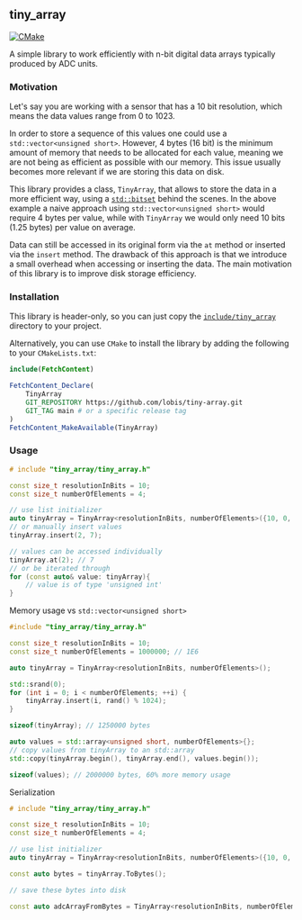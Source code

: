 ## tiny_array

[![CMake](https://github.com/lobis/adc-array/actions/workflows/cmake.yml/badge.svg)](https://github.com/lobis/adc-array/actions/workflows/cmake.yml)

A simple library to work efficiently with n-bit digital data arrays typically produced by ADC units.

### Motivation

Let's say you are working with a sensor that has a 10 bit resolution, which means the data values range from 0 to 1023.

In order to store a sequence of this values one could use a `std::vector<unsigned short>`.
However, 4 bytes (16 bit) is the minimum amount of memory that needs to be allocated for each value, meaning we are
not being as efficient as possible with our memory.
This issue usually becomes more relevant if we are storing this data on disk.

This library provides a class, `TinyArray`, that allows to store the data in a more efficient way, using
a [`std::bitset`](https://en.cppreference.com/w/cpp/utility/bitset) behind the scenes.
In the above example a naive approach using `std::vector<unsigned short>` would require 4 bytes per value, while
with `TinyArray` we would only need 10 bits (1.25 bytes) per value on average.

Data can still be accessed in its original form via the `at` method or inserted via the `insert` method.
The drawback of this approach is that we introduce a small overhead when accessing or inserting the data.
The main motivation of this library is to improve disk storage efficiency.

### Installation

This library is header-only, so you can just copy the [`include/tiny_array`](https://github.com/lobis/tiny-array/tree/main/include/tiny_array) directory to your project.

Alternatively, you can use `CMake` to install the library by adding the following to your `CMakeLists.txt`:

```cmake
include(FetchContent)

FetchContent_Declare(
    TinyArray
    GIT_REPOSITORY https://github.com/lobis/tiny-array.git
    GIT_TAG main # or a specific release tag
)
FetchContent_MakeAvailable(TinyArray)
```

### Usage

```cpp
# include "tiny_array/tiny_array.h"

const size_t resolutionInBits = 10;
const size_t numberOfElements = 4;

// use list initializer
auto tinyArray = TinyArray<resolutionInBits, numberOfElements>({10, 0, 7, 4});
// or manually insert values
tinyArray.insert(2, 7);

// values can be accessed individually
tinyArray.at(2); // 7
// or be iterated through
for (const auto& value: tinyArray){
    // value is of type 'unsigned int'
}
```

Memory usage vs `std::vector<unsigned short>`

```cpp
#include "tiny_array/tiny_array.h"

const size_t resolutionInBits = 10;
const size_t numberOfElements = 1000000; // 1E6

auto tinyArray = TinyArray<resolutionInBits, numberOfElements>();

std::srand(0);
for (int i = 0; i < numberOfElements; ++i) {
    tinyArray.insert(i, rand() % 1024);
}

sizeof(tinyArray); // 1250000 bytes

auto values = std::array<unsigned short, numberOfElements>{};
// copy values from tinyArray to an std::array
std::copy(tinyArray.begin(), tinyArray.end(), values.begin());

sizeof(values); // 2000000 bytes, 60% more memory usage
```

Serialization

```cpp
# include "tiny_array/tiny_array.h"

const size_t resolutionInBits = 10;
const size_t numberOfElements = 4;

// use list initializer
auto tinyArray = TinyArray<resolutionInBits, numberOfElements>({10, 0, 7, 4});

const auto bytes = tinyArray.ToBytes();

// save these bytes into disk

const auto adcArrayFromBytes = TinyArray<resolutionInBits, numberOfElements>::FromBytes(bytes);
```
